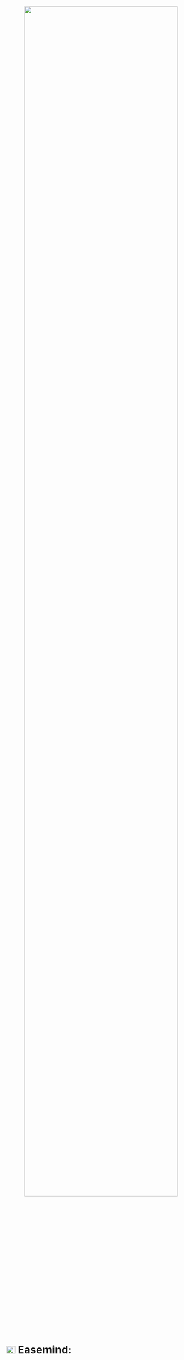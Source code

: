 <div style="text-align: center;">
  <img src="https://llvrf-giaaa-aaaal-amqwa-cai.icp0.io/miscImages/wallpaper.png" width="90%"/><br>
</div>

# <img src="https://llvrf-giaaa-aaaal-amqwa-cai.icp0.io/miscImages/logo.png" width="24" height="20" alt="Globe"/> Easemind: 